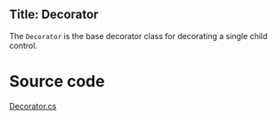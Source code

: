 Title: Decorator
---
The `Decorator` is the base decorator class for decorating a single child control.

# Source code
[Decorator.cs](https://github.com/AvaloniaUI/Avalonia/blob/master/src/Avalonia.Controls/Decorator.cs)
